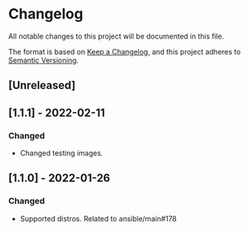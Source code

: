# Changelog
All notable changes to this project will be documented in this file.

The format is based on [Keep a Changelog](https://keepachangelog.com/en/1.0.0/),
and this project adheres to [Semantic Versioning](https://semver.org/spec/v2.0.0.html).

## [Unreleased]

## [1.1.1] - 2022-02-11
### Changed
- Changed testing images.

## [1.1.0] - 2022-01-26
### Changed
- Supported distros. Related to ansible/main#178

